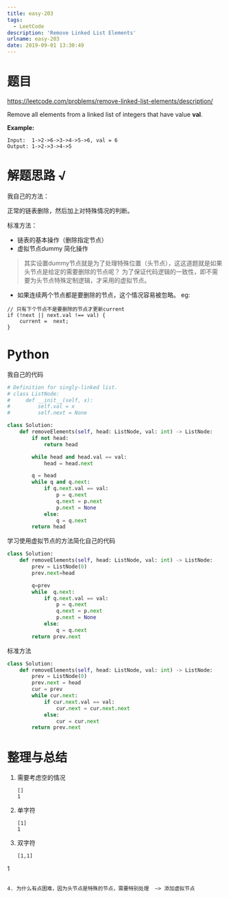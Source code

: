 ```yaml
---
title: easy-203
tags:
  - LeetCode
description: 'Remove Linked List Elements'
urlname: easy-203
date: 2019-09-01 13:30:49
---
```


# 题目

https://leetcode.com/problems/remove-linked-list-elements/description/

Remove all elements from a linked list of integers that have value **val**.

**Example:**

```
Input:  1->2->6->3->4->5->6, val = 6
Output: 1->2->3->4->5
```

# 解题思路 √

我自己的方法：

正常的链表删除，然后加上对特殊情况的判断。

标准方法：

- 链表的基本操作（删除指定节点）
- 虚拟节点dummy 简化操作

> 其实设置dummy节点就是为了处理特殊位置（头节点），这这道题就是如果头节点是给定的需要删除的节点呢？ 为了保证代码逻辑的一致性，即不需要为头节点特殊定制逻辑，才采用的虚拟节点。

- 如果连续两个节点都是要删除的节点，这个情况容易被忽略。 eg:

```
// 只有下个节点不是要删除的节点才更新current
if (!next || next.val !== val) {
    current =  next;
}
```

# Python

我自己的代码

```python
# Definition for singly-linked list.
# class ListNode:
#     def __init__(self, x):
#         self.val = x
#         self.next = None

class Solution:
    def removeElements(self, head: ListNode, val: int) -> ListNode:
        if not head:
            return head

        while head and head.val == val:
            head = head.next

        q = head
        while q and q.next:
            if q.next.val == val:
                p = q.next
                q.next = p.next
                p.next = None
            else:
                q = q.next
        return head

```

学习使用虚拟节点的方法简化自己的代码

```python
class Solution:
    def removeElements(self, head: ListNode, val: int) -> ListNode:
        prev = ListNode(0)
        prev.next=head

        q=prev
        while  q.next:
            if q.next.val == val:
                p = q.next
                q.next = p.next
                p.next = None
            else:
                q = q.next
        return prev.next
```

标准方法

```python
class Solution:
    def removeElements(self, head: ListNode, val: int) -> ListNode:
        prev = ListNode(0)
        prev.next = head
        cur = prev
        while cur.next:
            if cur.next.val == val:
                cur.next = cur.next.next
            else:
                cur = cur.next
        return prev.next
```



# 整理与总结

1. 需要考虑空的情况
	```
   []
   1
   ```
   
1. 单字符
   
   ```
   [1]
   1
   ```
   
1. 双字符
   
   ```
   [1,1]
1
   ```

4. 为什么有点困难，因为头节点是特殊的节点，需要特别处理  —> 添加虚拟节点

